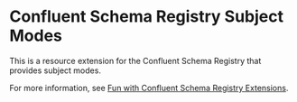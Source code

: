 # Confluent Schema Registry Subject Modes

This is a resource extension for the Confluent Schema Registry that provides subject modes.

For more information, see [Fun with Confluent Schema Registry Extensions](https://yokota.blog/2019/01/14/fun-with-conflue…istry-extensions/).

